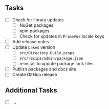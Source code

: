 <!-- Place the description of this work here, in one sentence. -->

## Tasks

<!-- Here, the tasks to be completed before the release -->

- [ ] Check for library updates
  - [ ] NuGet packages
  - [ ] npm packages
  - [ ] Check for updates in `PrimeVue` locale keys
- [ ] Add release notes
- [ ] Update `baked` version
    - [ ] `src/Directory.Build.props`
    - [ ] `src/recipe/admin/package.json`
    - [ ] reinstall to update package lock files
- [ ] Publish packages and docs site
- [ ] Create GitHub release

## Additional Tasks

<!-- Place "doesn't quite fit, but done anyway" kind of tasks here. If none,
you may remove this section. -->

- [ ] ...

<!-- Thank you very much for your contribution 🫡 -->

